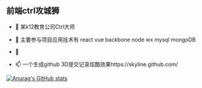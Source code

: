 
## 前端ctrl攻城狮

- 👋 某k12教育公司Ctrl大师

- 🌱 主要参与项目应用技术有 react vue backbone node wx mysql mongoDB
- 💞️
- 📫 一个生成github 3D提交记录炫酷效果https://skyline.github.com/

[![Anurag's GitHub stats](https://github-readme-stats.vercel.app/api?username=zhao1207&show_icons=true&theme=tokyonight)](https://github.com/anuraghazra/github-readme-stats)
